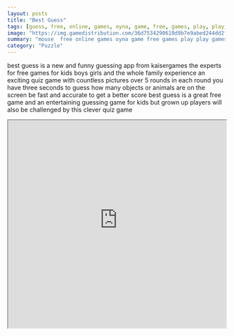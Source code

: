 ```yaml
---
layout: posts
title: "Best Guess"
tags: [guess, free, online, games, oyna, game, free, games, play, play, games]
image: "https://img.gamedistribution.com/36d7534290610d9b7e9abed244dd2f28.jpg"
summary: "mouse  free online games oyna game free games play play games"
category: "Puzzle"
---
```


best guess is a new and funny guessing app from kaisergames the experts for free games for kids boys girls and the whole family experience an exciting quiz game with countless pictures over 5 rounds in each round you have three seconds to guess how many objects or animals are on the screen be fast and accurate to get a better score best guess is a great free game and an entertaining guessing game for kids but grown up players will also be challenged by this clever quiz game

<iframe width="100%" height="480px;" src="https://flash.gamedistribution.com?game=36d7534290610d9b7e9abed244dd2f28"></iframe>